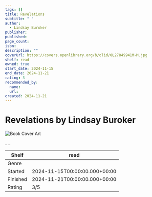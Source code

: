 ```yaml
---
tags: []
title: Revelations
subtitle: " "
author:
  - Lindsay Buroker
publisher:
published:
page_count:
isbn:
description: ""
coverUrl: https://covers.openlibrary.org/b/olid/OL27849941M-M.jpg
shelf: read
owned: true
start_date: 2024-11-15
end_date: 2024-11-21
rating: 3
recommended_by:
  name:
  url:
created: 2024-11-21
---
```


# Revelations by Lindsay Buroker

![Book Cover Art](https://covers.openlibrary.org/b/olid/OL27849941M-M.jpg)

_ _

| Shelf | read |
| --- | --- |
| Genre |  |
| Started | 2024-11-15T00:00:00.000+00:00 |
| Finished | 2024-11-21T00:00:00.000+00:00 |
| Rating | 3/5 |

